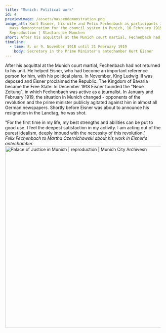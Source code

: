 ```yaml
---
title: "Munich: Political work"
id: 4
previewimage: /assets/massendemonstration.png
image_alt: Kurt Eisner, his wife and Felix Fechenbach as participants in the
  mass demonstration for the council system in Munich, 16 February 1919 |
  Reproduction | Stadtarchiv München
short: After his acquittal at the Munich court martial, Fechenbach had not...
timeline:
  - time: 8. or 9. November 1918 until 21 February 1919
    body: Secretary in the Prime Minister's antechamber Kurt Eisner
---
```

After his acquittal at the Munich court martial, Fechenbach had not returned to his unit. He helped Eisner, who had become an important reference person for him, with his political plans. In November, King Ludwig III was deposed and Eisner proclaimed the Republic. The Kingdom of Bavaria became the Free State. In December 1918 Eisner founded the "Neue Zeitung", in which Fechenbach was active as a journalist. In January and February 1919, the situation in Munich changed - opponents of the revolution and the prime minister publicly agitated against him in almost all German newspapers. Shortly before Eisner was about to announce his resignation in the Landtag, he was shot.

<InformationBox>
"For the first time in my life, my best strengths and abilities can be put to good use. I feel the deepest satisfaction in my activity. I am acting out of the purest idealism, deeply imbued with the necessity of this revolution."
<br/>
<i>Felix Fechenbach to Martha Czernichowski about his work in Eisner's antechamber.</i>
</InformationBox>


<Image src="/assets/justizpalast.png" alt="Palace of Justice in Munich | reproduction | Munich City Archivesn" width="796" height="587" />
